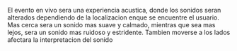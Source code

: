 El evento en vivo sera una experiencia acustica, donde los sonidos seran alterados dependiendo de la localizacion enque se encuentre el usuario. Mas cerca sera un sonido mas suave y calmado, mientras que sea mas lejos, sera un sonido mas ruidoso y estridente. Tambien moverse a los lados afectara la interpretacion del sonido
